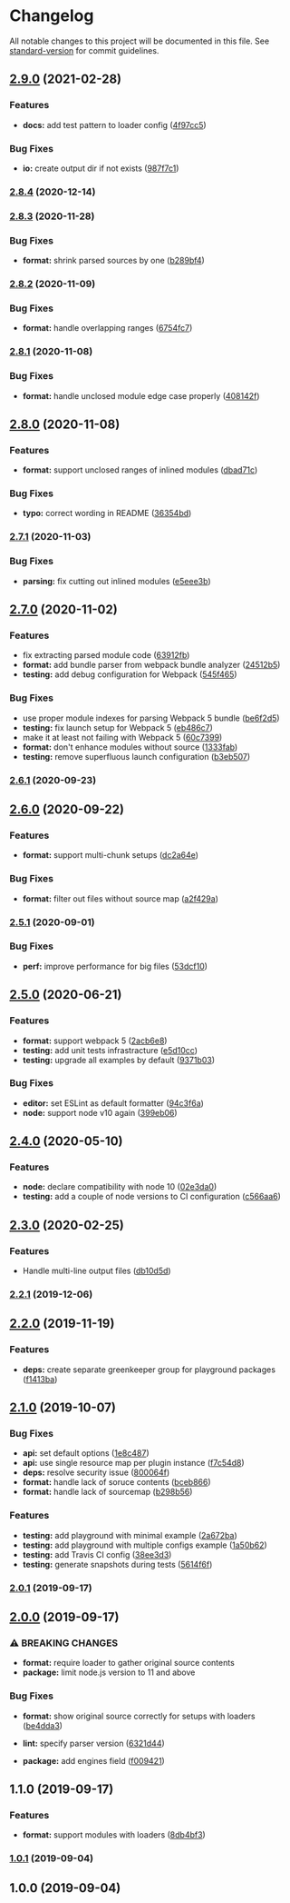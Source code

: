 # Changelog

All notable changes to this project will be documented in this file. See [standard-version](https://github.com/conventional-changelog/standard-version) for commit guidelines.

## [2.9.0](https://github.com/erykpiast/webpack-enhanced-stats-plugin/compare/v2.8.4...v2.9.0) (2021-02-28)


### Features

* **docs:** add test pattern to loader config ([4f97cc5](https://github.com/erykpiast/webpack-enhanced-stats-plugin/commit/4f97cc58b86ea6200133282e697293991a3a3e53))


### Bug Fixes

* **io:** create output dir if not exists ([987f7c1](https://github.com/erykpiast/webpack-enhanced-stats-plugin/commit/987f7c105329978886153180e5f6429a08f5ae5b))

### [2.8.4](https://github.com/erykpiast/webpack-enhanced-stats-plugin/compare/v2.8.3...v2.8.4) (2020-12-14)

### [2.8.3](https://github.com/erykpiast/webpack-enhanced-stats-plugin/compare/v2.8.2...v2.8.3) (2020-11-28)


### Bug Fixes

* **format:** shrink parsed sources by one ([b289bf4](https://github.com/erykpiast/webpack-enhanced-stats-plugin/commit/b289bf463734ab2838ef6df030ef323f8a017901))

### [2.8.2](https://github.com/erykpiast/webpack-enhanced-stats-plugin/compare/v2.8.1...v2.8.2) (2020-11-09)


### Bug Fixes

* **format:** handle overlapping ranges ([6754fc7](https://github.com/erykpiast/webpack-enhanced-stats-plugin/commit/6754fc791963ad3c6da2b9aa68d156ae84232486))

### [2.8.1](https://github.com/erykpiast/webpack-enhanced-stats-plugin/compare/v2.8.0...v2.8.1) (2020-11-08)


### Bug Fixes

* **format:** handle unclosed module edge case properly ([408142f](https://github.com/erykpiast/webpack-enhanced-stats-plugin/commit/408142fb5222e8649d2ce752d5205171e37f77b1))

## [2.8.0](https://github.com/erykpiast/webpack-enhanced-stats-plugin/compare/v2.7.1...v2.8.0) (2020-11-08)


### Features

* **format:** support unclosed ranges of inlined modules ([dbad71c](https://github.com/erykpiast/webpack-enhanced-stats-plugin/commit/dbad71c13de508cce561ba0b628da39fb4b365e1))


### Bug Fixes

* **typo:** correct wording in README ([36354bd](https://github.com/erykpiast/webpack-enhanced-stats-plugin/commit/36354bd2da6d539ba8220cfffedd71fa8cfe7b65))

### [2.7.1](https://github.com/erykpiast/webpack-enhanced-stats-plugin/compare/v2.7.0...v2.7.1) (2020-11-03)


### Bug Fixes

* **parsing:** fix cutting out inlined modules ([e5eee3b](https://github.com/erykpiast/webpack-enhanced-stats-plugin/commit/e5eee3b3298ae0fe527f537bc7bfee0197f025d7))

## [2.7.0](https://github.com/erykpiast/webpack-enhanced-stats-plugin/compare/v2.6.1...v2.7.0) (2020-11-02)


### Features

* fix extracting parsed module code ([63912fb](https://github.com/erykpiast/webpack-enhanced-stats-plugin/commit/63912fb953bd90cf2374ba6c80df8af226e44ced))
* **format:** add bundle parser from webpack bundle analyzer ([24512b5](https://github.com/erykpiast/webpack-enhanced-stats-plugin/commit/24512b57a21076fa76d94dea687241619b6cdb4a))
* **testing:** add debug configuration for Webpack ([545f465](https://github.com/erykpiast/webpack-enhanced-stats-plugin/commit/545f46534d818cfd59375c2b6a32900f38b59b3f))


### Bug Fixes

* use proper module indexes for parsing Webpack 5 bundle ([be6f2d5](https://github.com/erykpiast/webpack-enhanced-stats-plugin/commit/be6f2d5bb812c5c0fe2d10f8b24b3cf85e5746f8))
* **testing:** fix launch setup for Webpack 5 ([eb486c7](https://github.com/erykpiast/webpack-enhanced-stats-plugin/commit/eb486c7fd9536675c61de5bd4fa1a68fffe6d3a9))
* make it at least not failing with Webpack 5 ([60c7399](https://github.com/erykpiast/webpack-enhanced-stats-plugin/commit/60c7399a4011d8b23b42c471fae3a771ca599407))
* **format:** don't enhance modules without source ([1333fab](https://github.com/erykpiast/webpack-enhanced-stats-plugin/commit/1333fab815c13a5c2f28ba1e2627d29a1e0732d7))
* **testing:** remove superfluous launch configuration ([b3eb507](https://github.com/erykpiast/webpack-enhanced-stats-plugin/commit/b3eb507e7f12a6d780d965b4f8d688939bbe966e))

### [2.6.1](https://github.com/erykpiast/webpack-enhanced-stats-plugin/compare/v2.6.0...v2.6.1) (2020-09-23)

## [2.6.0](https://github.com/erykpiast/webpack-enhanced-stats-plugin/compare/v2.5.1...v2.6.0) (2020-09-22)


### Features

* **format:** support multi-chunk setups ([dc2a64e](https://github.com/erykpiast/webpack-enhanced-stats-plugin/commit/dc2a64ef127458d56e13b2fae754c2a6c7d0f546))


### Bug Fixes

* **format:** filter out files without source map ([a2f429a](https://github.com/erykpiast/webpack-enhanced-stats-plugin/commit/a2f429a2fc9199ec6005930719c42a16c041076c))

### [2.5.1](https://github.com/erykpiast/webpack-enhanced-stats-plugin/compare/v2.5.0...v2.5.1) (2020-09-01)


### Bug Fixes

* **perf:** improve performance for big files ([53dcf10](https://github.com/erykpiast/webpack-enhanced-stats-plugin/commit/53dcf10ba1bd475d59766ae1d27242586cbe4349))

## [2.5.0](https://github.com/erykpiast/webpack-enhanced-stats-plugin/compare/v2.4.0...v2.5.0) (2020-06-21)


### Features

* **format:** support webpack 5 ([2acb6e8](https://github.com/erykpiast/webpack-enhanced-stats-plugin/commit/2acb6e8160312b4f684353d8708a3734569dec4f))
* **testing:** add unit tests infrastracture ([e5d10cc](https://github.com/erykpiast/webpack-enhanced-stats-plugin/commit/e5d10ccb580010e3ae7f5eec416ee952e1c884d5))
* **testing:** upgrade all examples by default ([9371b03](https://github.com/erykpiast/webpack-enhanced-stats-plugin/commit/9371b034c27baee5ddfcecf86d23c5c0d64ea4e2))


### Bug Fixes

* **editor:** set ESLint as default formatter ([94c3f6a](https://github.com/erykpiast/webpack-enhanced-stats-plugin/commit/94c3f6abbf392c357f093fe724b1e155d2701480))
* **node:** support node v10 again ([399eb06](https://github.com/erykpiast/webpack-enhanced-stats-plugin/commit/399eb069a82ae3bfe644e992b1057ce2a8a7445e))

## [2.4.0](https://github.com/erykpiast/webpack-enhanced-stats-plugin/compare/v2.3.0...v2.4.0) (2020-05-10)


### Features

* **node:** declare compatibility with node 10 ([02e3da0](https://github.com/erykpiast/webpack-enhanced-stats-plugin/commit/02e3da076f4ae1ebb07fc85c73575b3613881ee8))
* **testing:** add a couple of node versions to CI configuration ([c566aa6](https://github.com/erykpiast/webpack-enhanced-stats-plugin/commit/c566aa656d3ca07008ebefdf51135b63e8884341))

## [2.3.0](https://github.com/erykpiast/webpack-enhanced-stats-plugin/compare/v2.2.1...v2.3.0) (2020-02-25)


### Features

* Handle multi-line output files ([db10d5d](https://github.com/erykpiast/webpack-enhanced-stats-plugin/commit/db10d5d0934cb395b8db94a8f71643cfd2e89b07))

### [2.2.1](https://github.com/erykpiast/webpack-enhanced-stats-plugin/compare/v2.2.0...v2.2.1) (2019-12-06)

## [2.2.0](https://github.com/erykpiast/webpack-enhanced-stats-plugin/compare/v2.1.0...v2.2.0) (2019-11-19)


### Features

* **deps:** create separate greenkeeper group for playground packages ([f1413ba](https://github.com/erykpiast/webpack-enhanced-stats-plugin/commit/f1413ba))

## [2.1.0](https://github.com/erykpiast/webpack-enhanced-stats-plugin/compare/v2.0.1...v2.1.0) (2019-10-07)


### Bug Fixes

* **api:** set default options ([1e8c487](https://github.com/erykpiast/webpack-enhanced-stats-plugin/commit/1e8c487))
* **api:** use single resource map per plugin instance ([f7c54d8](https://github.com/erykpiast/webpack-enhanced-stats-plugin/commit/f7c54d8))
* **deps:** resolve security issue ([800064f](https://github.com/erykpiast/webpack-enhanced-stats-plugin/commit/800064f))
* **format:** handle lack of soruce contents ([bceb866](https://github.com/erykpiast/webpack-enhanced-stats-plugin/commit/bceb866))
* **format:** handle lack of sourcemap ([b298b56](https://github.com/erykpiast/webpack-enhanced-stats-plugin/commit/b298b56))


### Features

* **testing:** add playground with minimal example ([2a672ba](https://github.com/erykpiast/webpack-enhanced-stats-plugin/commit/2a672ba))
* **testing:** add playground with multiple configs example ([1a50b62](https://github.com/erykpiast/webpack-enhanced-stats-plugin/commit/1a50b62))
* **testing:** add Travis CI config ([38ee3d3](https://github.com/erykpiast/webpack-enhanced-stats-plugin/commit/38ee3d3))
* **testing:** generate snapshots during tests ([5614f6f](https://github.com/erykpiast/webpack-enhanced-stats-plugin/commit/5614f6f))

### [2.0.1](https://github.com/erykpiast/webpack-enhanced-stats-plugin/compare/v2.0.0...v2.0.1) (2019-09-17)

## [2.0.0](https://github.com/erykpiast/webpack-enhanced-stats-plugin/compare/v1.1.0...v2.0.0) (2019-09-17)


### ⚠ BREAKING CHANGES

* **format:** require loader to gather original source contents
* **package:** limit node.js version to 11 and above

### Bug Fixes

* **format:** show original source correctly for setups with loaders ([be4dda3](https://github.com/erykpiast/webpack-enhanced-stats-plugin/commit/be4dda3))
* **lint:** specify parser version ([6321d44](https://github.com/erykpiast/webpack-enhanced-stats-plugin/commit/6321d44))


* **package:** add engines field ([f009421](https://github.com/erykpiast/webpack-enhanced-stats-plugin/commit/f009421))

## 1.1.0 (2019-09-17)


### Features

* **format:** support modules with loaders ([8db4bf3](https://github.com/erykpiast/webpack-enhanced-stats-plugin/commit/8db4bf3))

### [1.0.1](https://github.com/erykpiast/webpack-enhanced-stats-plugin/compare/v1.0.0...v1.0.1) (2019-09-04)

## 1.0.0 (2019-09-04)

